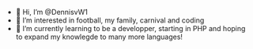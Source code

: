 - 👋 Hi, I’m @DennisvW1
- 👀 I’m interested in football, my family, carnival and coding
- 🌱 I’m currently learning to be a developper, starting in PHP and hoping to expand my knowlegde to many more languages!

<!---
DennisvW1/DennisvW1 is a ✨ special ✨ repository because its `README.md` (this file) appears on your GitHub profile.
You can click the Preview link to take a look at your changes.
--->
